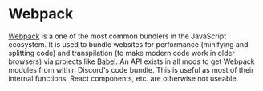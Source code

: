 # Webpack

[Webpack](https://webpack.js.org) is a one of the most common bundlers in the JavaScript ecosystem. It is used to bundle websites for performance (minifying and splitting code) and transpilation (to make modern code work in older browsers) via projects like [Babel](https://babeljs.io). An API exists in all mods to get Webpack modules from within Discord's code bundle. This is useful as most of their internal functions, React components, etc. are otherwise not useable.